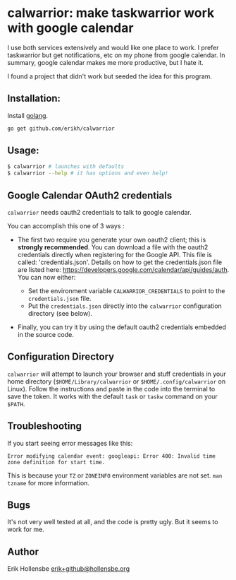 # calwarrior: make taskwarrior work with google calendar

I use both services extensively and would like one place to work. I prefer
taskwarrior but get notifications, etc on my phone from google calendar. In
summary, google calendar makes me more productive, but I hate it.

I found a project that didn't work but seeded the idea for this program.

## Installation:

Install [golang](https://golang.org).

```bash
go get github.com/erikh/calwarrior
```

## Usage:

```bash
$ calwarrior # launches with defaults
$ calwarrior --help # it has options and even help!
```

## Google Calendar OAuth2 credentials

`calwarrior` needs oauth2 credentials to talk to google calendar.

You can accomplish this one of 3 ways :

- The first two require you generate your own oauth2 client; this is **strongly recommended**.
  You can download a file with the oauth2 credentials directly when registering for the Google API. 
  This file is called: 'credentials.json'. Details on how to get the credentials.json file are 
  listed here: https://developers.google.com/calendar/api/guides/auth. You can now either:
  - Set the environment variable `CALWARRIOR_CREDENTIALS` to point to the `credentials.json` file.
  - Put the `credentials.json` directly into the `calwarrior` configuration directory (see below).
  
- Finally, you can try it by using the default oauth2 credentials embedded in the source code.

## Configuration Directory

`calwarrior` will attempt to launch your browser and stuff credentials in your
home directory (`$HOME/Library/calwarrior` or `$HOME/.config/calwarrior` on
Linux). Follow the instructions and paste in the code into the terminal to save
the token. It works with the default `task` or `taskw` command on your `$PATH`.

## Troubleshooting

If you start seeing error messages like this:

```
Error modifying calendar event: googleapi: Error 400: Invalid time zone definition for start time.
```

This is because your `TZ` or `ZONEINFO` environment variables are not set. `man tzname` for more information.

## Bugs

It's not very well tested at all, and the code is pretty ugly. But it seems to
work for me.

## Author

Erik Hollensbe <erik+github@hollensbe.org>
